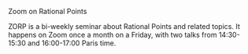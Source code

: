 Zoom on Rational Points

ZORP is a bi-weekly seminar about Rational Points and related topics. It happens on Zoom once a month on a Friday, with two talks from 14:30-15:30 and 16:00-17:00 Paris time.
